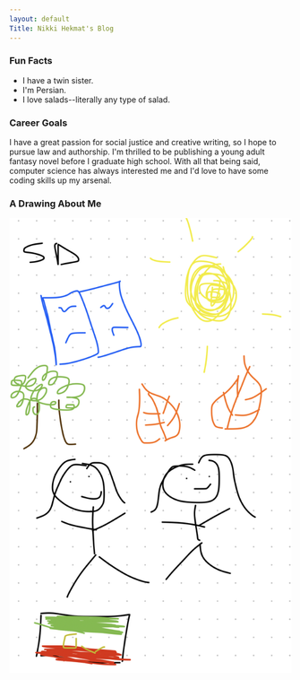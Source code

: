 ```yaml
---
layout: default
Title: Nikki Hekmat's Blog
---
```


<style>
    #header ul li {
        display: inline-block;
    }
   
    section {
        padding-top: 100px;
    }
    </style>


### Fun Facts
- I have a twin sister.
- I'm Persian.
- I love salads--literally any type of salad.

### Career Goals
I have a great passion for social justice and creative writing, so I hope to pursue law and authorship. I'm thrilled to be publishing a young adult fantasy novel before I graduate high school. With all that being said, computer science has always interested me and I'd love to have some coding skills up my arsenal. 

### A Drawing About Me
![alt text](IMG_1958.jpg)




